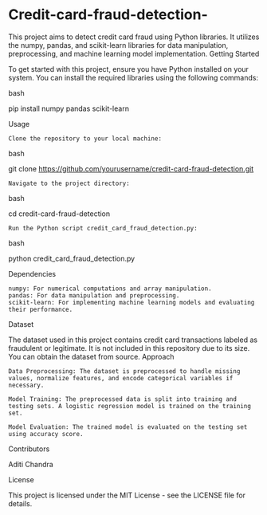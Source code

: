 ﻿# Credit-card-fraud-detection-
This project aims to detect credit card fraud using Python libraries. It utilizes the numpy, pandas, and scikit-learn libraries for data manipulation, preprocessing, and machine learning model implementation.
Getting Started

To get started with this project, ensure you have Python installed on your system. You can install the required libraries using the following commands:

bash

pip install numpy pandas scikit-learn

Usage

    Clone the repository to your local machine:

bash

git clone https://github.com/yourusername/credit-card-fraud-detection.git

    Navigate to the project directory:

bash

cd credit-card-fraud-detection

    Run the Python script credit_card_fraud_detection.py:

bash

python credit_card_fraud_detection.py

Dependencies

    numpy: For numerical computations and array manipulation.
    pandas: For data manipulation and preprocessing.
    scikit-learn: For implementing machine learning models and evaluating their performance.

Dataset

The dataset used in this project contains credit card transactions labeled as fraudulent or legitimate. It is not included in this repository due to its size. You can obtain the dataset from source.
Approach

    Data Preprocessing: The dataset is preprocessed to handle missing values, normalize features, and encode categorical variables if necessary.

    Model Training: The preprocessed data is split into training and testing sets. A logistic regression model is trained on the training set.

    Model Evaluation: The trained model is evaluated on the testing set using accuracy score.

Contributors

  Aditi Chandra

License

This project is licensed under the MIT License - see the LICENSE file for details.
